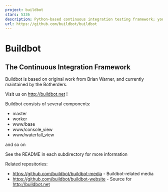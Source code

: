```yaml
---
project: buildbot
stars: 5336
description: Python-based continuous integration testing framework; your pull requests are more than welcome!
url: https://github.com/buildbot/buildbot
---
```


Buildbot
========

The Continuous Integration Framework
------------------------------------

Buildbot is based on original work from Brian Warner, and currently maintained by the Botherders.

Visit us on http://buildbot.net !

Buildbot consists of several components:

-   master
-   worker
-   www/base
-   www/console\_view
-   www/waterfall\_view

and so on

See the README in each subdirectory for more information

Related repositories:

-   https://github.com/buildbot/buildbot-media - Buildbot-related media
-   https://github.com/buildbot/buildbot-website - Source for http://buildbot.net
